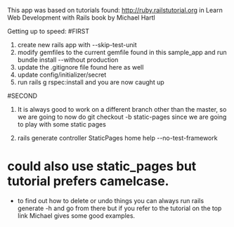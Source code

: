 This app was based on tutorials found: http://ruby.railstutorial.org
in Learn Web Development with Rails book by Michael Hartl




Getting up to speed:
#FIRST
1.  create new rails app with --skip-test-unit 
2.  modify gemfiles to the current gemfile found in this sample_app
	and run bundle install --without production 
3.  update the .gitignore file found here as well 
4.  update config/initializer/secret
5.  run rails g rspec:install and you are now caught up



#SECOND
1. It is always good to work on a different branch other than the master, so we are going to now
   do git checkout -b static-pages since we are going to play with some static pages

2.  rails generate controller StaticPages home help --no-test-framework
# could also use static_pages but tutorial prefers camelcase.  

*  to find out how to delete or undo things you can always run rails generate -h and go from there but if you refer to the tutorial on the top link Michael gives some good examples.  


